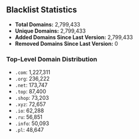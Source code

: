 ## Blacklist Statistics

- **Total Domains:** 2,799,433
- **Unique Domains:** 2,799,433
- **Added Domains Since Last Version:** 2,799,433
- **Removed Domains Since Last Version:** 0

### Top-Level Domain Distribution

-  `.com`: 1,227,311
-  `.org`: 236,222
-  `.net`: 173,747
-  `.top`: 87,400
-  `.shop`: 73,203
-  `.xyz`: 72,657
-  `.io`: 62,288
-  `.ru`: 56,851
-  `.info`: 50,093
-  `.pl`: 48,647
